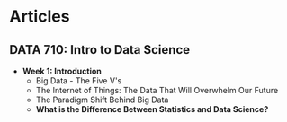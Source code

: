 # Articles

## DATA 710: Intro to Data Science

* **Week 1: Introduction**
  * Big Data - The Five V's
  * The Internet of Things: The Data That Will Overwhelm Our Future
  * The Paradigm Shift Behind Big Data
  * **What is the Difference Between Statistics and Data Science?**